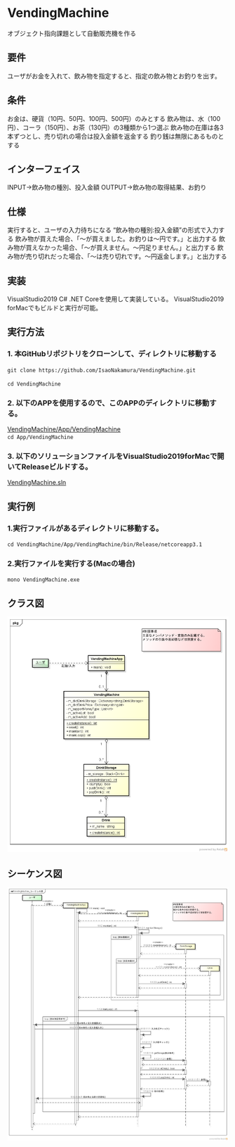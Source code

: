 # VendingMachine
オブジェクト指向課題として自動販売機を作る

## 要件
ユーザがお金を入れて、飲み物を指定すると、指定の飲み物とお釣りを出す。

## 条件
お金は、硬貨（10円、50円、100円、500円）のみとする
飲み物は、水（100円）、コーラ（150円）、お茶（130円）の3種類から1つ選ぶ
飲み物の在庫は各3本ずつとし、売り切れの場合は投入金額を返金する
釣り銭は無限にあるものとする

## インターフェイス
INPUT→飲み物の種別、投入金額
OUTPUT→飲み物の取得結果、お釣り

## 仕様
実行すると、ユーザの入力待ちになる
“飲み物の種別:投入金額”の形式で入力する
飲み物が買えた場合、「〜が買えました。お釣りは〜円です。」と出力する
飲み物が買えなかった場合、「〜が買えません。〜円足りません。」と出力する
飲み物が売り切れだった場合、「〜は売り切れです。〜円返金します。」と出力する

## 実装
VisualStudio2019 C# .NET Coreを使用して実装している。
VisualStudio2019 forMacでもビルドと実行が可能。

## 実行方法
### 1. 本GitHubリポジトリをクローンして、ディレクトリに移動する
``git clone https://github.com/IsaoNakamura/VendingMachine.git``

``cd VendingMachine``

### 2. 以下のAPPを使用するので、このAPPのディレクトリに移動する。  
[VendingMachine/App/VendingMachine](https://github.com/IsaoNakamura/VendingMachine/blob/master/App/VendingMachine)  
``cd App/VendingMachine`` 

### 3. 以下のソリューションファイルをVisualStudio2019forMacで開いてReleaseビルドする。
[VendingMachine.sln](https://github.com/IsaoNakamura/VendingMachine/blob/master/App/VendingMachine/VendingMachine.sln)  

## 実行例
### 1.実行ファイルがあるディレクトリに移動する。
``cd VendingMachine/App/VendingMachine/bin/Release/netcoreapp3.1``

### 2.実行ファイルを実行する(Macの場合)
``mono VendingMachine.exe``

## クラス図
![CLASS](https://raw.githubusercontent.com/IsaoNakamura/VendingMachine/main/Doc/Images/VendingMachine_%E3%82%AF%E3%83%A9%E3%82%B9%E5%9B%B3.png?raw=true)  

## シーケンス図
![SEQ](https://raw.githubusercontent.com/IsaoNakamura/VendingMachine/main/Doc/Images/VendingMachine_%E3%82%B7%E3%83%BC%E3%82%B1%E3%83%B3%E3%82%B9%E5%9B%B3.png?raw=true)